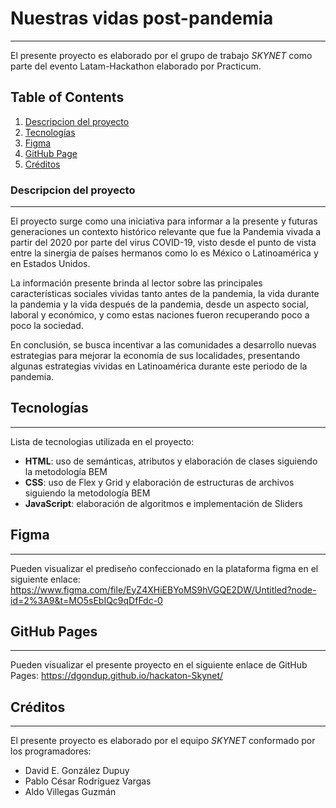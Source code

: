 # Nuestras vidas post-pandemia

---

El presente proyecto es elaborado por el grupo de trabajo _SKYNET_ como parte del evento Latam-Hackathon elaborado por Practicum.

## Table of Contents

1. [Descripcion del proyecto](#descripcion-del-proyecto)
2. [Tecnologías](#tecnologías)
3. [Figma](#figma)
4. [GitHub Page](#github-pages)
5. [Créditos](#créditos)

### Descripcion del proyecto

---

El proyecto surge como una iniciativa para informar a la presente y futuras generaciones un contexto histórico relevante que fue la Pandemia vivada a partir del 2020 por parte del virus COVID-19, visto desde el punto de vista entre la sinergia de países hermanos como lo es México o Latinoamérica y en Estados Unidos.

La información presente brinda al lector sobre las principales características sociales vividas tanto antes de la pandemia, la vida durante la pandemia y la vida después de la pandemia, desde un aspecto social, laboral y económico, y como estas naciones fueron recuperando poco a poco la sociedad.

En conclusión, se busca incentivar a las comunidades a desarrollo nuevas estrategias para mejorar la economía de sus localidades, presentando algunas estrategias vividas en Latinoamérica durante este periodo de la pandemia.

## Tecnologías

---

Lista de tecnologias utilizada en el proyecto:

- **HTML**: uso de semánticas, atributos y elaboración de clases siguiendo la metodología BEM
- **CSS**: uso de Flex y Grid y elaboración de estructuras de archivos siguiendo la metodología BEM
- **JavaScript**: elaboración de algoritmos e implementación de Sliders

## Figma

---

Pueden visualizar el prediseño confeccionado en la plataforma figma en el siguiente enlace:
https://www.figma.com/file/EyZ4XHiEBYoMS9hVGQE2DW/Untitled?node-id=2%3A9&t=MO5sEbIQc9qDfFdc-0

## GitHub Pages

---

Pueden visualizar el presente proyecto en el siguiente enlace de GitHub Pages:
https://dgondup.github.io/hackaton-Skynet/

## Créditos

---

El presente proyecto es elaborado por el equipo _SKYNET_ conformado por los programadores:

- David E. González Dupuy
- Pablo César Rodríguez Vargas
- Aldo Villegas Guzmán
